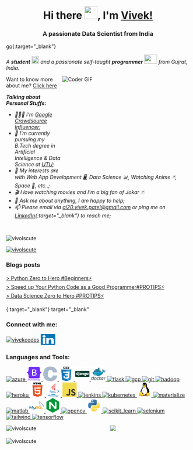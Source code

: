 
<h1 align="center">Hi there <img src="https://raw.githubusercontent.com/TheDudeThatCode/TheDudeThatCode/master/Assets/Hi.gif" width=35 height=35>, I'm <a href="https://viveks.codes/">Vivek!</a></h1>
<h3 align="center">A passionate Data Scientist from India</h3>

[go](http://example.com){:target="_blank"}
<p>
  <em>
    A <b>student</b> <img src="https://raw.githubusercontent.com/TheDudeThatCode/TheDudeThatCode/master/Assets/Medal.gif" width=20 height=20> and a passionate self-taught <b>programmer</b> <img src="https://raw.githubusercontent.com/TheDudeThatCode/TheDudeThatCode/master/Assets/Developer.gif" width=35 height=25> from Gujrat, India.
  </em>
 </p>

<img align="right" alt="Coder GIF" height=250 width=350 src="https://i.pinimg.com/originals/e4/26/70/e426702edf874b181aced1e2fa5c6cde.gif" />
<p> Want to know more about me? <a href="https://viveks.codes/" target="_blank">Click here</a></p>
<em>
  
**Talking about Personal Stuffs:**

- 👨🏽‍💻 I’m [Google Crowdsource Influencer](https://crowdsource.google.com/about/community/);
- 💼 I’m currently pursuing my B.Tech degree in Artificial Intelligence & Data Science at [UTU](utu.ac.in);
- 🤔 My interests are with Web App Development 🖥️, Data Science 📊, Watching Anime 🃏, Space 🚀, etc..;
- 🎬 I love watching movies and I'm a big fan of Jokar 🃏
- 💬 Ask me about anything, I am happy to help;
- 📫 Please email via <a href="ai20.vivek.patel@gmail.com">ai20.vivek.patel@gmail.com</a> or ping me on [LinkedIn](https://www.linkedin.com/in/vivek-patel-0553731a5/){:target="_blank"} to reach me;
<br/> 
</em>


<p align="left"> <img src="https://komarev.com/ghpvc/?username=vivolscute&label=Profile%20views&color=0e75b6&style=flat" alt="vivolscute" /> </p>

<p align="left"> <a href="https://github.com/ryo-ma/github-profile-trophy"><img src="https://github-profile-trophy.vercel.app/?username=vivolscute" alt="vivolscute" /></a> </p>


### Blogs posts
<a href="https://dev.to/vivekcodes/python-zero-to-hero-beginners-5flk" target="blank">> Python Zero to Hero #Beginners⚡</a><br>
<a href="https://dev.to/vivekcodes/speed-up-your-python-code-as-a-good-programmer-protips-386d" target="blank">> Speed up Your Python Code as a Good Programmer#PROTIPS⚡</a><br>
<a href="https://dev.to/vivekcodes/data-science-zero-to-hero-protips-420" target="blank">> Data Science Zero to Hero #PROTIPS⚡</a>
<!-- BLOG-POST-LIST:END -->
{:target="_blank"}
target="_blank"

<h3 align="left">Connect with me:</h3>
<p align="left">
<a href="https://dev.to/vivekcodes" target="blank"><img align="center" src="https://cdn.jsdelivr.net/npm/simple-icons@3.0.1/icons/dev-dot-to.svg" alt="vivekcodes" height="30" width="40" /></a>
<a href="https://linkedin.com/in/vivek-patel-0553731a5" target="blank"><img align="center" src="/linkedin.svg" alt="vivek-patel-0553731a5" height="30" width="40" /></a>
</p>

<h3 align="left">Languages and Tools:</h3>
<p align="left"> <a href="https://azure.microsoft.com/en-in/" target="_blank"> <img src="https://www.vectorlogo.zone/logos/microsoft_azure/microsoft_azure-icon.svg" alt="azure" width="40" height="40"/> </a> <a href="https://getbootstrap.com" target="_blank"> <img src="https://raw.githubusercontent.com/devicons/devicon/master/icons/bootstrap/bootstrap-plain-wordmark.svg" alt="bootstrap" width="40" height="40"/> </a> <a href="https://www.cprogramming.com/" target="_blank"> <img src="https://raw.githubusercontent.com/devicons/devicon/master/icons/c/c-original.svg" alt="c" width="40" height="40"/> </a> <a href="https://www.w3schools.com/css/" target="_blank"> <img src="https://raw.githubusercontent.com/devicons/devicon/master/icons/css3/css3-original-wordmark.svg" alt="css3" width="40" height="40"/> </a> <a href="https://www.djangoproject.com/" target="_blank"> <img src="https://raw.githubusercontent.com/devicons/devicon/master/icons/django/django-original.svg" alt="django" width="40" height="40"/> </a> <a href="https://www.docker.com/" target="_blank"> <img src="https://raw.githubusercontent.com/devicons/devicon/master/icons/docker/docker-original-wordmark.svg" alt="docker" width="40" height="40"/> </a> <a href="https://flask.palletsprojects.com/" target="_blank"> <img src="https://www.vectorlogo.zone/logos/pocoo_flask/pocoo_flask-icon.svg" alt="flask" width="40" height="40"/> </a> <a href="https://cloud.google.com" target="_blank"> <img src="https://www.vectorlogo.zone/logos/google_cloud/google_cloud-icon.svg" alt="gcp" width="40" height="40"/> </a> <a href="https://git-scm.com/" target="_blank"> <img src="https://www.vectorlogo.zone/logos/git-scm/git-scm-icon.svg" alt="git" width="40" height="40"/> </a> <a href="https://hadoop.apache.org/" target="_blank"> <img src="https://www.vectorlogo.zone/logos/apache_hadoop/apache_hadoop-icon.svg" alt="hadoop" width="40" height="40"/> </a> <a href="https://heroku.com" target="_blank"> <img src="https://www.vectorlogo.zone/logos/heroku/heroku-icon.svg" alt="heroku" width="40" height="40"/> </a> <a href="https://www.w3.org/html/" target="_blank"> <img src="https://raw.githubusercontent.com/devicons/devicon/master/icons/html5/html5-original-wordmark.svg" alt="html5" width="40" height="40"/> </a> <a href="https://www.java.com" target="_blank"> <img src="https://raw.githubusercontent.com/devicons/devicon/master/icons/java/java-original.svg" alt="java" width="40" height="40"/> </a> <a href="https://developer.mozilla.org/en-US/docs/Web/JavaScript" target="_blank"> <img src="https://raw.githubusercontent.com/devicons/devicon/master/icons/javascript/javascript-original.svg" alt="javascript" width="40" height="40"/> </a> <a href="https://www.jenkins.io" target="_blank"> <img src="https://www.vectorlogo.zone/logos/jenkins/jenkins-icon.svg" alt="jenkins" width="40" height="40"/> </a> <a href="https://kubernetes.io" target="_blank"> <img src="https://www.vectorlogo.zone/logos/kubernetes/kubernetes-icon.svg" alt="kubernetes" width="40" height="40"/> </a> <a href="https://www.linux.org/" target="_blank"> <img src="https://raw.githubusercontent.com/devicons/devicon/master/icons/linux/linux-original.svg" alt="linux" width="40" height="40"/> </a> <a href="https://materializecss.com/" target="_blank"> <img src="https://raw.githubusercontent.com/prplx/svg-logos/5585531d45d294869c4eaab4d7cf2e9c167710a9/svg/materialize.svg" alt="materialize" width="40" height="40"/> </a> <a href="https://www.mathworks.com/" target="_blank"> <img src="https://raw.githubusercontent.com/simple-icons/simple-icons/master/icons/mathworks.svg" alt="matlab" width="40" height="40"/> </a> <a href="https://www.mysql.com/" target="_blank"> <img src="https://raw.githubusercontent.com/devicons/devicon/master/icons/mysql/mysql-original-wordmark.svg" alt="mysql" width="40" height="40"/> </a> <a href="https://www.nginx.com" target="_blank"> <img src="https://raw.githubusercontent.com/devicons/devicon/master/icons/nginx/nginx-original.svg" alt="nginx" width="40" height="40"/> </a> <a href="https://opencv.org/" target="_blank"> <img src="https://www.vectorlogo.zone/logos/opencv/opencv-icon.svg" alt="opencv" width="40" height="40"/> </a> <a href="https://www.python.org" target="_blank"> <img src="https://raw.githubusercontent.com/devicons/devicon/master/icons/python/python-original.svg" alt="python" width="40" height="40"/> </a> <a href="https://scikit-learn.org/" target="_blank"> <img src="https://upload.wikimedia.org/wikipedia/commons/0/05/Scikit_learn_logo_small.svg" alt="scikit_learn" width="40" height="40"/> </a> <a href="https://www.selenium.dev" target="_blank"> <img src="https://raw.githubusercontent.com/detain/svg-logos/780f25886640cef088af994181646db2f6b1a3f8/svg/selenium-logo.svg" alt="selenium" width="40" height="40"/> </a> <a href="https://tailwindcss.com/" target="_blank"> <img src="https://www.vectorlogo.zone/logos/tailwindcss/tailwindcss-icon.svg" alt="tailwind" width="40" height="40"/> </a> <a href="https://www.tensorflow.org" target="_blank"> <img src="https://www.vectorlogo.zone/logos/tensorflow/tensorflow-icon.svg" alt="tensorflow" width="40" height="40"/> </a> </p>

<p><img align="left" src="https://github-readme-stats.vercel.app/api/top-langs?username=vivolscute&show_icons=true&locale=en&layout=compact" alt="vivolscute" /></p>

<p align="center">

  <a href = "https://github.com/vivolscute">

<img src="https://github-readme-stats-aj8vj7k8x.vercel.app/api?username=vivolscute&show_icons=true&title_color=ffc857&icon_color=8ac926&text_color=daf7dc&bg_color=151515&count_private=true&include_all_commits=true">

  </a>

 </p>

<p><img align="center" src="https://github-readme-streak-stats.herokuapp.com/?user=vivolscute&" alt="vivolscute" /></p>

<p><img align="center" src="https://github-readme-streak-stats.herokuapp.com/?user=vivolscute&" alt="vivolscute
